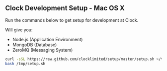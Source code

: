 ## Clock Development Setup - Mac OS X

Run the commands below to get setup for development at Clock.

Will give you:

* Node.js (Application Environment)
* MongoDB (Database)
* ZeroMQ (Messaging System)

```sh
curl -sSL https://raw.github.com/clocklimited/setup/master/setup.sh >/tmp/setup.sh
bash /tmp/setup.sh
```
